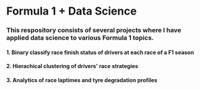 # Formula 1 + Data Science

### This respository consists of several projects where I have applied data science to various Formula 1 topics.

#### 1. Binary classify race finish status of drivers at each race of a F1 season
#### 2. Hierachical clustering of drivers' race strategies
#### 3. Analytics of race laptimes and tyre degradation profiles
